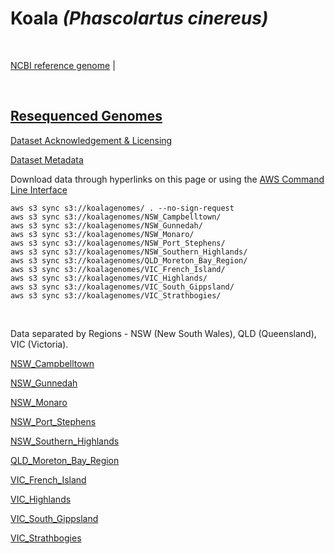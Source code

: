 # **Koala** *(Phascolartus cinereus)*

<br>

[NCBI reference genome](https://www.ncbi.nlm.nih.gov/assembly/GCF_002099425.1/) | 

<br>

## [Resequenced Genomes](https://koalagenomes.s3.ap-southeast-2.amazonaws.com/index.html)

[Dataset Acknowledgement & Licensing](https://koalagenomes.s3.ap-southeast-2.amazonaws.com/KoalaReadMe.txt)

[Dataset Metadata](https://koalagenomes.s3.ap-southeast-2.amazonaws.com/Koala_Metadata.csv)

Download data through hyperlinks on this page or using the [AWS Command Line Interface](https://docs.aws.amazon.com/cli/latest/userguide/cli-chap-install.html)
  
```
aws s3 sync s3://koalagenomes/ . --no-sign-request
aws s3 sync s3://koalagenomes/NSW_Campbelltown/ 
aws s3 sync s3://koalagenomes/NSW_Gunnedah/ 
aws s3 sync s3://koalagenomes/NSW_Monaro/ 
aws s3 sync s3://koalagenomes/NSW_Port_Stephens/ 
aws s3 sync s3://koalagenomes/NSW_Southern_Highlands/ 
aws s3 sync s3://koalagenomes/QLD_Moreton_Bay_Region/ 
aws s3 sync s3://koalagenomes/VIC_French_Island/ 
aws s3 sync s3://koalagenomes/VIC_Highlands/ 
aws s3 sync s3://koalagenomes/VIC_South_Gippsland/ 
aws s3 sync s3://koalagenomes/VIC_Strathbogies/ 

```

<br>

Data separated by Regions - NSW (New South Wales), QLD (Queensland), VIC (Victoria).

[NSW_Campbelltown](https://koalagenomes.s3.ap-southeast-2.amazonaws.com/index.html#NSW_Campbelltown/)

[NSW_Gunnedah](https://koalagenomes.s3.ap-southeast-2.amazonaws.com/index.html#NSW_Gunnedah/)

[NSW_Monaro](https://koalagenomes.s3.ap-southeast-2.amazonaws.com/index.html#NSW_Monaro/)

[NSW_Port_Stephens](https://koalagenomes.s3.ap-southeast-2.amazonaws.com/index.html#NSW_Port_Stephens/)

[NSW_Southern_Highlands](https://koalagenomes.s3.ap-southeast-2.amazonaws.com/index.html#NSW_Southern_Highlands/)

[QLD_Moreton_Bay_Region](https://koalagenomes.s3.ap-southeast-2.amazonaws.com/index.html#QLD_Moreton_Bay_Region/)

[VIC_French_Island](https://koalagenomes.s3.ap-southeast-2.amazonaws.com/index.html#VIC_French_Island/)

[VIC_Highlands](https://koalagenomes.s3.ap-southeast-2.amazonaws.com/index.html#VIC_Highlands/)

[VIC_South_Gippsland](https://koalagenomes.s3.ap-southeast-2.amazonaws.com/index.html#VIC_South_Gippsland/)

[VIC_Strathbogies](https://koalagenomes.s3.ap-southeast-2.amazonaws.com/index.html#VIC_Strathbogies/)

<br>
